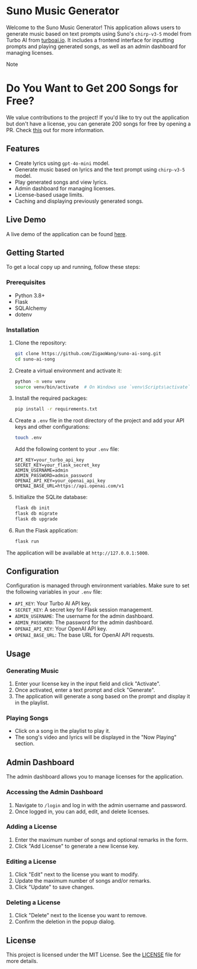# Suno Music Generator

Welcome to the Suno Music Generator! This application allows users to generate music based on text prompts using Suno's `chirp-v3-5` model from Turbo AI from [turboai.io](https://turboai.io). It includes a frontend interface for inputting prompts and playing generated songs, as well as an admin dashboard for managing licenses.

> [!NOTE]
> # Do You Want to Get 200 Songs for Free?
> We value contributions to the project! If you'd like to try out the application but don't have a license, you can generate 200 songs for free by opening a PR. Check [this](LICENSE_REQUESTS_INSTRUCTIONS) out for more information.

## Features

- Create lyrics using `gpt-4o-mini` model.
- Generate music based on lyrics and the text prompt using `chirp-v3-5` model.
- Play generated songs and view lyrics.
- Admin dashboard for managing licenses.
- License-based usage limits.
- Caching and displaying previously generated songs.

## Live Demo

A live demo of the application can be found [here](https://suno.zigao.wang).

## Getting Started

To get a local copy up and running, follow these steps:

### Prerequisites

- Python 3.8+
- Flask
- SQLAlchemy
- dotenv

### Installation

1. Clone the repository:

    ```bash
    git clone https://github.com/ZigaoWang/suno-ai-song.git
    cd suno-ai-song
    ```

2. Create a virtual environment and activate it:

    ```bash
    python -m venv venv
    source venv/bin/activate  # On Windows use `venv\Scripts\activate`
    ```

3. Install the required packages:

    ```bash
    pip install -r requirements.txt
    ```

4. Create a `.env` file in the root directory of the project and add your API keys and other configurations:

    ```bash
    touch .env
    ```

    Add the following content to your `.env` file:

    ```env
    API_KEY=your_turbo_api_key
    SECRET_KEY=your_flask_secret_key
    ADMIN_USERNAME=admin
    ADMIN_PASSWORD=admin_password
    OPENAI_API_KEY=your_openai_api_key
    OPENAI_BASE_URL=https://api.openai.com/v1
    ```

5. Initialize the SQLite database:

    ```bash
    flask db init
    flask db migrate
    flask db upgrade
    ```

6. Run the Flask application:

    ```bash
    flask run
    ```

The application will be available at `http://127.0.0.1:5000`.

## Configuration

Configuration is managed through environment variables. Make sure to set the following variables in your `.env` file:

- `API_KEY`: Your Turbo AI API key.
- `SECRET_KEY`: A secret key for Flask session management.
- `ADMIN_USERNAME`: The username for the admin dashboard.
- `ADMIN_PASSWORD`: The password for the admin dashboard.
- `OPENAI_API_KEY`: Your OpenAI API key.
- `OPENAI_BASE_URL`: The base URL for OpenAI API requests.

## Usage

### Generating Music

1. Enter your license key in the input field and click "Activate".
2. Once activated, enter a text prompt and click "Generate".
3. The application will generate a song based on the prompt and display it in the playlist.

### Playing Songs

- Click on a song in the playlist to play it.
- The song's video and lyrics will be displayed in the "Now Playing" section.

## Admin Dashboard

The admin dashboard allows you to manage licenses for the application.

### Accessing the Admin Dashboard

1. Navigate to `/login` and log in with the admin username and password.
2. Once logged in, you can add, edit, and delete licenses.

### Adding a License

1. Enter the maximum number of songs and optional remarks in the form.
2. Click "Add License" to generate a new license key.

### Editing a License

1. Click "Edit" next to the license you want to modify.
2. Update the maximum number of songs and/or remarks.
3. Click "Update" to save changes.

### Deleting a License

1. Click "Delete" next to the license you want to remove.
2. Confirm the deletion in the popup dialog.

## License

This project is licensed under the MIT License. See the [LICENSE](LICENSE) file for more details.